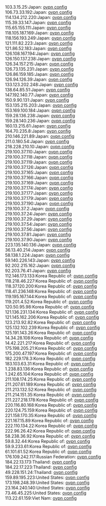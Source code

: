 103.3.15.25:Japan: [ovpn config](vpn/103_3_15_25.ovpn)  
106.73.33.192:Japan: [ovpn config](vpn/106_73_33_192.ovpn)  
114.134.212.220:Japan: [ovpn config](vpn/114_134_212_220.ovpn)  
115.39.33.147:Japan: [ovpn config](vpn/115_39_33_147.ovpn)  
115.65.155.111:Japan: [ovpn config](vpn/115_65_155_111.ovpn)  
118.105.187.169:Japan: [ovpn config](vpn/118_105_187_169.ovpn)  
118.156.193.249:Japan: [ovpn config](vpn/118_156_193_249.ovpn)  
121.111.82.223:Japan: [ovpn config](vpn/121_111_82_223.ovpn)  
121.86.52.183:Japan: [ovpn config](vpn/121_86_52_183.ovpn)  
126.108.167.194:Japan: [ovpn config](vpn/126_108_167_194.ovpn)  
126.150.137.238:Japan: [ovpn config](vpn/126_150_137_238.ovpn)  
126.34.157.215:Japan: [ovpn config](vpn/126_34_157_215.ovpn)  
126.73.135.231:Japan: [ovpn config](vpn/126_73_135_231.ovpn)  
126.86.159.185:Japan: [ovpn config](vpn/126_86_159_185.ovpn)  
126.94.126.39:Japan: [ovpn config](vpn/126_94_126_39.ovpn)  
133.123.202.248:Japan: [ovpn config](vpn/133_123_202_248.ovpn)  
138.64.85.51:Japan: [ovpn config](vpn/138_64_85_51.ovpn)  
147.192.140.77:Japan: [ovpn config](vpn/147_192_140_77.ovpn)  
150.9.90.131:Japan: [ovpn config](vpn/150_9_90_131.ovpn)  
153.135.215.203:Japan: [ovpn config](vpn/153_135_215_203.ovpn)  
153.169.100.184:Japan: [ovpn config](vpn/153_169_100_184.ovpn)  
159.28.136.238:Japan: [ovpn config](vpn/159_28_136_238.ovpn)  
159.28.140.236:Japan: [ovpn config](vpn/159_28_140_236.ovpn)  
160.13.215.61:Japan: [ovpn config](vpn/160_13_215_61.ovpn)  
164.70.235.8:Japan: [ovpn config](vpn/164_70_235_8.ovpn)  
210.146.221.89:Japan: [ovpn config](vpn/210_146_221_89.ovpn)  
211.0.180.54:Japan: [ovpn config](vpn/211_0_180_54.ovpn)  
218.228.210.10:Japan: [ovpn config](vpn/218_228_210_10.ovpn)  
219.100.37.110:Japan: [ovpn config](vpn/219_100_37_110.ovpn)  
219.100.37.118:Japan: [ovpn config](vpn/219_100_37_118.ovpn)  
219.100.37.119:Japan: [ovpn config](vpn/219_100_37_119.ovpn)  
219.100.37.126:Japan: [ovpn config](vpn/219_100_37_126.ovpn)  
219.100.37.165:Japan: [ovpn config](vpn/219_100_37_165.ovpn)  
219.100.37.166:Japan: [ovpn config](vpn/219_100_37_166.ovpn)  
219.100.37.169:Japan: [ovpn config](vpn/219_100_37_169.ovpn)  
219.100.37.174:Japan: [ovpn config](vpn/219_100_37_174.ovpn)  
219.100.37.177:Japan: [ovpn config](vpn/219_100_37_177.ovpn)  
219.100.37.179:Japan: [ovpn config](vpn/219_100_37_179.ovpn)  
219.100.37.190:Japan: [ovpn config](vpn/219_100_37_190.ovpn)  
219.100.37.2:Japan: [ovpn config](vpn/219_100_37_2.ovpn)  
219.100.37.24:Japan: [ovpn config](vpn/219_100_37_24.ovpn)  
219.100.37.29:Japan: [ovpn config](vpn/219_100_37_29.ovpn)  
219.100.37.54:Japan: [ovpn config](vpn/219_100_37_54.ovpn)  
219.100.37.56:Japan: [ovpn config](vpn/219_100_37_56.ovpn)  
219.100.37.81:Japan: [ovpn config](vpn/219_100_37_81.ovpn)  
219.100.37.90:Japan: [ovpn config](vpn/219_100_37_90.ovpn)  
223.135.140.136:Japan: [ovpn config](vpn/223_135_140_136.ovpn)  
36.13.40.214:Japan: [ovpn config](vpn/36_13_40_214.ovpn)  
58.138.1.224:Japan: [ovpn config](vpn/58_138_1_224.ovpn)  
59.140.226.143:Japan: [ovpn config](vpn/59_140_226_143.ovpn)  
92.202.215.162:Japan: [ovpn config](vpn/92_202_215_162.ovpn)  
92.203.76.41:Japan: [ovpn config](vpn/92_203_76_41.ovpn)  
112.146.173.133:Korea Republic of: [ovpn config](vpn/112_146_173_133.ovpn)  
118.218.46.227:Korea Republic of: [ovpn config](vpn/118_218_46_227.ovpn)  
118.37.120.200:Korea Republic of: [ovpn config](vpn/118_37_120_200.ovpn)  
118.41.236.148:Korea Republic of: [ovpn config](vpn/118_41_236_148.ovpn)  
119.195.167.144:Korea Republic of: [ovpn config](vpn/119_195_167_144.ovpn)  
119.201.4.52:Korea Republic of: [ovpn config](vpn/119_201_4_52.ovpn)  
120.50.95.98:Korea Republic of: [ovpn config](vpn/120_50_95_98.ovpn)  
121.136.231.134:Korea Republic of: [ovpn config](vpn/121_136_231_134.ovpn)  
121.145.162.206:Korea Republic of: [ovpn config](vpn/121_145_162_206.ovpn)  
123.213.92.82:Korea Republic of: [ovpn config](vpn/123_213_92_82.ovpn)  
125.132.102.239:Korea Republic of: [ovpn config](vpn/125_132_102_239.ovpn)  
125.191.143.26:Korea Republic of: [ovpn config](vpn/125_191_143_26.ovpn)  
14.34.28.108:Korea Republic of: [ovpn config](vpn/14_34_28_108.ovpn)  
14.42.221.217:Korea Republic of: [ovpn config](vpn/14_42_221_217.ovpn)  
175.198.205.21:Korea Republic of: [ovpn config](vpn/175_198_205_21.ovpn)  
175.200.47.197:Korea Republic of: [ovpn config](vpn/175_200_47_197.ovpn)  
182.229.178.3:Korea Republic of: [ovpn config](vpn/182_229_178_3.ovpn)  
183.103.63.31:Korea Republic of: [ovpn config](vpn/183_103_63_31.ovpn)  
1.238.83.136:Korea Republic of: [ovpn config](vpn/1_238_83_136.ovpn)  
1.242.65.104:Korea Republic of: [ovpn config](vpn/1_242_65_104.ovpn)  
211.108.174.25:Korea Republic of: [ovpn config](vpn/211_108_174_25.ovpn)  
211.207.61.189:Korea Republic of: [ovpn config](vpn/211_207_61_189.ovpn)  
211.213.132.52:Korea Republic of: [ovpn config](vpn/211_213_132_52.ovpn)  
211.214.151.35:Korea Republic of: [ovpn config](vpn/211_214_151_35.ovpn)  
211.227.218.178:Korea Republic of: [ovpn config](vpn/211_227_218_178.ovpn)  
220.116.80.168:Korea Republic of: [ovpn config](vpn/220_116_80_168.ovpn)  
220.124.75.159:Korea Republic of: [ovpn config](vpn/220_124_75_159.ovpn)  
221.158.170.35:Korea Republic of: [ovpn config](vpn/221_158_170_35.ovpn)  
221.167.15.89:Korea Republic of: [ovpn config](vpn/221_167_15_89.ovpn)  
222.110.134.22:Korea Republic of: [ovpn config](vpn/222_110_134_22.ovpn)  
222.96.26.42:Korea Republic of: [ovpn config](vpn/222_96_26_42.ovpn)  
58.238.36.92:Korea Republic of: [ovpn config](vpn/58_238_36_92.ovpn)  
59.8.32.44:Korea Republic of: [ovpn config](vpn/59_8_32_44.ovpn)  
59.9.233.61:Korea Republic of: [ovpn config](vpn/59_9_233_61.ovpn)  
61.101.61.52:Korea Republic of: [ovpn config](vpn/61_101_61_52.ovpn)  
176.109.242.117:Russian Federation: [ovpn config](vpn/176_109_242_117.ovpn)  
184.22.13.173:Thailand: [ovpn config](vpn/184_22_13_173.ovpn)  
184.22.17.223:Thailand: [ovpn config](vpn/184_22_17_223.ovpn)  
49.228.151.24:Thailand: [ovpn config](vpn/49_228_151_24.ovpn)  
159.89.195.223:United States: [ovpn config](vpn/159_89_195_223.ovpn)  
173.198.248.39:United States: [ovpn config](vpn/173_198_248_39.ovpn)  
23.164.240.140:United States: [ovpn config](vpn/23_164_240_140.ovpn)  
73.46.45.225:United States: [ovpn config](vpn/73_46_45_225.ovpn)  
113.22.61.159:Viet Nam: [ovpn config](vpn/113_22_61_159.ovpn)  
